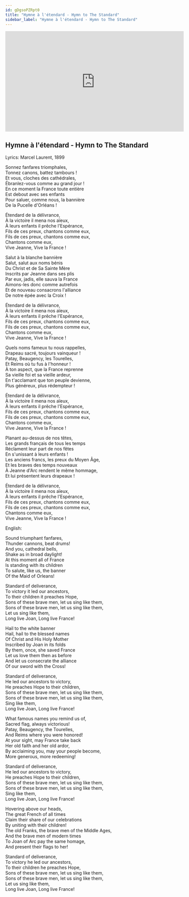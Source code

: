 ```yaml
---
id: gDgsoPZRpt0
title: "Hymne à l'étendard - Hymn to The Standard"
sidebar_label: "Hymne à l'étendard - Hymn to The Standard"
---
```


<div class="video-float-container">
  <iframe
    width="560"
    height="315"
    src="https://www.youtube.com/embed/gDgsoPZRpt0"
    title="YouTube video player"
    frameborder="0"
    allow="accelerometer; autoplay; clipboard-write; encrypted-media; gyroscope; picture-in-picture; web-share"
    referrerpolicy="strict-origin-when-cross-origin"
    allowfullscreen
  ></iframe>
</div>

## Hymne à l'étendard - Hymn to The Standard

Lyrics: Marcel Laurent, 1899

Sonnez fanfares triomphales,  
Tonnez canons, battez tambours !  
Et vous, cloches des cathédrales,  
Ébranlez-vous comme au grand jour !  
En ce moment la France toute entière  
Est debout avec ses enfants  
Pour saluer, comme nous, la bannière  
De la Pucelle d'Orléans !

Étendard de la délivrance,  
À la victoire il mena nos aïeux,  
À leurs enfants il prêche l'Espérance,  
Fils de ces preux, chantons comme eux,  
Fils de ces preux, chantons comme eux,  
Chantons comme eux,  
Vive Jeanne, Vive la France !

  
Salut à la blanche bannière  
Salut, salut aux noms bénis  
Du Christ et de Sa Sainte Mère  
Inscrits par Jeanne dans ses plis  
Par eux, jadis, elle sauva la France  
Aimons-les donc comme autrefois  
Et de nouveau consacrons l'alliance  
De notre épée avec la Croix !

Étendard de la délivrance,  
À la victoire il mena nos aïeux,  
À leurs enfants il prêche l'Espérance,  
Fils de ces preux, chantons comme eux,  
Fils de ces preux, chantons comme eux,  
Chantons comme eux,  
Vive Jeanne, Vive la France !

  
Quels noms fameux tu nous rappelles,  
Drapeau sacré, toujours vainqueur !  
Patay, Beaugency, les Tourelles,  
Et Reims où tu fus à l'honneur !  
À ton aspect, que la France reprenne  
Sa vieille foi et sa vieille ardeur,  
En t'acclamant que ton peuple devienne,  
Plus généreux, plus rédempteur !

Étendard de la délivrance,  
À la victoire il mena nos aïeux,  
À leurs enfants il prêche l'Espérance,  
Fils de ces preux, chantons comme eux,  
Fils de ces preux, chantons comme eux,  
Chantons comme eux,  
Vive Jeanne, Vive la France !

  
Planant au-dessus de nos têtes,  
Les grands français de tous les temps  
Réclament leur part de nos fêtes  
En s'unissant à leurs enfants !  
Les anciens francs, les preux du Moyen Âge,  
Et les braves des temps nouveaux  
À Jeanne d'Arc rendent le même hommage,  
Et lui présentent leurs drapeaux !

Étendard de la délivrance,  
À la victoire il mena nos aïeux,  
À leurs enfants il prêche l'Espérance,  
Fils de ces preux, chantons comme eux,  
Fils de ces preux, chantons comme eux,  
Chantons comme eux,  
Vive Jeanne, Vive la France !

  
English:

Sound triumphant fanfares,  
Thunder cannons, beat drums!  
And you, cathedral bells,  
Shake as in broad daylight!  
At this moment all of France  
Is standing with its children  
To salute, like us, the banner  
Of the Maid of Orleans!

Standard of deliverance,  
To victory it led our ancestors,  
To their children it preaches Hope,  
Sons of these brave men, let us sing like them,  
Sons of these brave men, let us sing like them,  
Let us sing like them,  
Long live Joan, Long live France!

  
Hail to the white banner  
Hail, hail to the blessed names  
Of Christ and His Holy Mother  
Inscribed by Joan in its folds  
By them, once, she saved France  
Let us love them then as before  
And let us consecrate the alliance  
Of our sword with the Cross!

Standard of deliverance,  
He led our ancestors to victory,  
He preaches Hope to their children,  
Sons of these brave men, let us sing like them,  
Sons of these brave men, let us sing like them,  
Sing like them,  
Long live Joan, Long live France!

  
What famous names you remind us of,  
Sacred flag, always victorious!  
Patay, Beaugency, the Tourelles,  
And Reims where you were honored!  
At your sight, may France take back  
Her old faith and her old ardor,  
By acclaiming you, may your people become,  
More generous, more redeeming!

Standard of deliverance,  
He led our ancestors to victory,  
He preaches Hope to their children,  
Sons of these brave men, let us sing like them,  
Sons of these brave men, let us sing like them,  
Sing like them,  
Long live Joan, Long live France!

  
Hovering above our heads,  
The great French of all times  
Claim their share of our celebrations  
By uniting with their children!  
The old Franks, the brave men of the Middle Ages,  
And the brave men of modern times  
To Joan of Arc pay the same homage,  
And present their flags to her!

Standard of deliverance,  
To victory he led our ancestors,  
To their children he preaches Hope,  
Sons of these brave men, let us sing like them,  
Sons of these brave men, let us sing like them,  
Let us sing like them,  
Long live Joan, Long live France!
